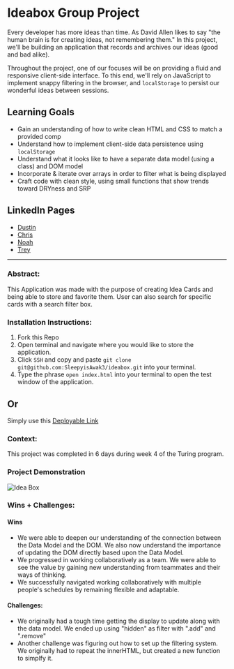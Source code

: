 # Ideabox Group Project

Every developer has more ideas than time. As David Allen likes to say "the human brain is for creating ideas, not remembering them." In this project, we'll be building an application that records and archives our ideas (good and bad alike).

Throughout the project, one of our focuses will be on providing a fluid and responsive client-side interface. To this end, we'll rely on JavaScript to implement snappy filtering in the browser, and `localStorage` to persist our wonderful ideas between sessions.

## Learning Goals

* Gain an understanding of how to write clean HTML and CSS to match a provided comp
* Understand how to implement client-side data persistence using `localStorage`
* Understand what it looks like to have a separate data model (using a class) and DOM model
* Incorporate & iterate over arrays in order to filter what is being displayed
* Craft code with clean style, using small functions that show trends toward DRYness and SRP

## LinkedIn Pages
- [Dustin](https://www.linkedin.com/in/dustin-gouner/)
- [Chris](https://www.linkedin.com/in/chris-cole-5559b684/)
- [Noah](https://www.linkedin.com/in/noah-byers-a067b8260/)
- [Trey](https://www.linkedin.com/in/trey-marshall-32ab01260/)
______________________________________________________    

### Abstract:
This Application was made with the purpose of creating Idea Cards and being able to store and favorite them. User can also search for specific cards with a search filter box.  

### Installation Instructions:
1. Fork this Repo
1. Open terminal and navigate where you would like to store the application. 
1. Click `SSH` and copy and paste `git clone git@github.com:SleepyisAwak3/ideabox.git` into your terminal.
1. Type the phrase `open index.html` into your terminal to open the test window of the application.

## **Or**

Simply use this [Deployable Link](https://sleepyisawak3.github.io/ideabox/)

### Context:

This project was completed in 6 days during week 4 of the Turing program.


### Project Demonstration

![Idea Box](https://user-images.githubusercontent.com/109426263/221681367-71a18998-6a12-4945-8f4e-26184df0278d.gif)


### Wins + Challenges:

#### Wins
- We were able to deepen our understanding of the connection between the Data Model and the DOM. We also now understand the importance of updating the DOM directly based upon the Data Model.
- We progressed in working collaboratively as a team. We were able to see the value by gaining new understanding from teammates and their ways of thinking.
- We successfully navigated working collaboratively with multiple people's schedules by remaining flexible and adaptable.

#### Challenges:
- We originally had a tough time getting the display to update along with the data model. We ended up using "hidden" as filter with ".add" and ".remove"
- Another challenge was figuring out how to set up the filtering system. We originally had to repeat the innerHTML, but created a new function to simplfy it. 


